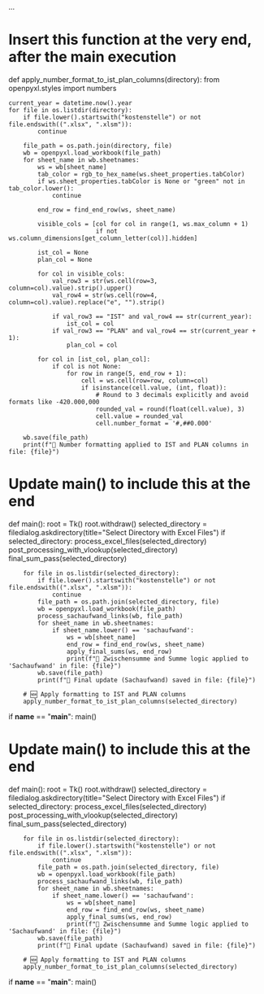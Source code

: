 ...

# Insert this function at the very end, after the main execution

def apply_number_format_to_ist_plan_columns(directory):
    from openpyxl.styles import numbers

    current_year = datetime.now().year
    for file in os.listdir(directory):
        if file.lower().startswith("kostenstelle") or not file.endswith((".xlsx", ".xlsm")):
            continue

        file_path = os.path.join(directory, file)
        wb = openpyxl.load_workbook(file_path)
        for sheet_name in wb.sheetnames:
            ws = wb[sheet_name]
            tab_color = rgb_to_hex_name(ws.sheet_properties.tabColor)
            if ws.sheet_properties.tabColor is None or "green" not in tab_color.lower():
                continue

            end_row = find_end_row(ws, sheet_name)

            visible_cols = [col for col in range(1, ws.max_column + 1)
                            if not ws.column_dimensions[get_column_letter(col)].hidden]

            ist_col = None
            plan_col = None

            for col in visible_cols:
                val_row3 = str(ws.cell(row=3, column=col).value).strip().upper()
                val_row4 = str(ws.cell(row=4, column=col).value).replace("e", "").strip()

                if val_row3 == "IST" and val_row4 == str(current_year):
                    ist_col = col
                if val_row3 == "PLAN" and val_row4 == str(current_year + 1):
                    plan_col = col

            for col in [ist_col, plan_col]:
                if col is not None:
                    for row in range(5, end_row + 1):
                        cell = ws.cell(row=row, column=col)
                        if isinstance(cell.value, (int, float)):
                            # Round to 3 decimals explicitly and avoid formats like -420.000,000
                            rounded_val = round(float(cell.value), 3)
                            cell.value = rounded_val
                            cell.number_format = '#,##0.000'

        wb.save(file_path)
        print(f"🧾 Number formatting applied to IST and PLAN columns in file: {file}")

# Update main() to include this at the end

def main():
    root = Tk()
    root.withdraw()
    selected_directory = filedialog.askdirectory(title="Select Directory with Excel Files")
    if selected_directory:
        process_excel_files(selected_directory)
        post_processing_with_vlookup(selected_directory)
        final_sum_pass(selected_directory)

        for file in os.listdir(selected_directory):
            if file.lower().startswith("kostenstelle") or not file.endswith((".xlsx", ".xlsm")):
                continue
            file_path = os.path.join(selected_directory, file)
            wb = openpyxl.load_workbook(file_path)
            process_sachaufwand_links(wb, file_path) 
            for sheet_name in wb.sheetnames:
                if sheet_name.lower() == 'sachaufwand':
                    ws = wb[sheet_name]
                    end_row = find_end_row(ws, sheet_name)
                    apply_final_sums(ws, end_row)
                    print(f"📘 Zwischensumme and Summe logic applied to 'Sachaufwand' in file: {file}")
            wb.save(file_path)
            print(f"💾 Final update (Sachaufwand) saved in file: {file}")

        # 🆕 Apply formatting to IST and PLAN columns
        apply_number_format_to_ist_plan_columns(selected_directory)

if __name__ == "__main__":
    main()


# Update main() to include this at the end

def main():
    root = Tk()
    root.withdraw()
    selected_directory = filedialog.askdirectory(title="Select Directory with Excel Files")
    if selected_directory:
        process_excel_files(selected_directory)
        post_processing_with_vlookup(selected_directory)
        final_sum_pass(selected_directory)

        for file in os.listdir(selected_directory):
            if file.lower().startswith("kostenstelle") or not file.endswith((".xlsx", ".xlsm")):
                continue
            file_path = os.path.join(selected_directory, file)
            wb = openpyxl.load_workbook(file_path)
            process_sachaufwand_links(wb, file_path) 
            for sheet_name in wb.sheetnames:
                if sheet_name.lower() == 'sachaufwand':
                    ws = wb[sheet_name]
                    end_row = find_end_row(ws, sheet_name)
                    apply_final_sums(ws, end_row)
                    print(f"📘 Zwischensumme and Summe logic applied to 'Sachaufwand' in file: {file}")
            wb.save(file_path)
            print(f"💾 Final update (Sachaufwand) saved in file: {file}")

        # 🆕 Apply formatting to IST and PLAN columns
        apply_number_format_to_ist_plan_columns(selected_directory)

if __name__ == "__main__":
    main()
